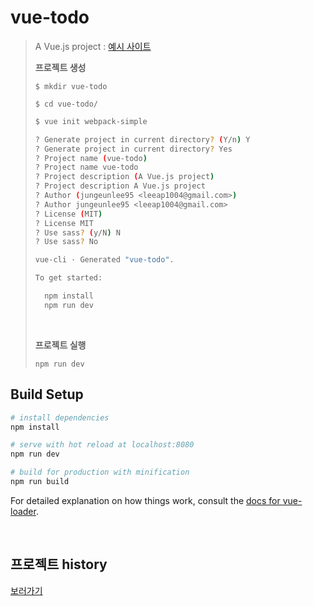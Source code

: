 # vue-todo

> A Vue.js project  : [예시 사이트](https://vuejstodo-aa185.firebaseapp.com/)
>
> **프로젝트 생성**
>
> `$ mkdir vue-todo`
>
> `$ cd vue-todo/`
>
> ```bash
> $ vue init webpack-simple
> 
> ? Generate project in current directory? (Y/n) Y
> ? Generate project in current directory? Yes
> ? Project name (vue-todo) 
> ? Project name vue-todo
> ? Project description (A Vue.js project) 
> ? Project description A Vue.js project
> ? Author (jungeunlee95 <leeap1004@gmail.com>)
> ? Author jungeunlee95 <leeap1004@gmail.com>
> ? License (MIT)
> ? License MIT
> ? Use sass? (y/N) N
> ? Use sass? No
> 
> vue-cli · Generated "vue-todo".
> 
> To get started:
> 
>   npm install
>   npm run dev
> ```
>
> <br>
>
> **프로젝트 실행**
>
> `npm run dev`

## Build Setup

``` bash
# install dependencies
npm install

# serve with hot reload at localhost:8080
npm run dev

# build for production with minification
npm run build
```

For detailed explanation on how things work, consult the [docs for vue-loader](http://vuejs.github.io/vue-loader).

<br>

## 프로젝트 history

[보러가기]()


